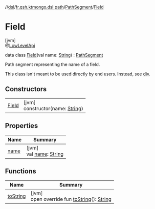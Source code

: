 //[dsl](../../../../index.md)/[fr.qsh.ktmongo.dsl.path](../../index.md)/[PathSegment](../index.md)/[Field](index.md)

# Field

[jvm]\
@[LowLevelApi](../../../fr.qsh.ktmongo.dsl/-low-level-api/index.md)

data class [Field](index.md)(val name: [String](https://kotlinlang.org/api/latest/jvm/stdlib/kotlin/-string/index.html)) : [PathSegment](../index.md)

Path segment representing the name of a field.

This class isn't meant to be used directly by end users. Instead, see [div](../../div.md).

## Constructors

|                    |                                                                                                              |
|--------------------|--------------------------------------------------------------------------------------------------------------|
| [Field](-field.md) | [jvm]<br>constructor(name: [String](https://kotlinlang.org/api/latest/jvm/stdlib/kotlin/-string/index.html)) |

## Properties

| Name            | Summary                                                                                                        |
|-----------------|----------------------------------------------------------------------------------------------------------------|
| [name](name.md) | [jvm]<br>val [name](name.md): [String](https://kotlinlang.org/api/latest/jvm/stdlib/kotlin/-string/index.html) |

## Functions

| Name                     | Summary                                                                                                                                 |
|--------------------------|-----------------------------------------------------------------------------------------------------------------------------------------|
| [toString](to-string.md) | [jvm]<br>open override fun [toString](to-string.md)(): [String](https://kotlinlang.org/api/latest/jvm/stdlib/kotlin/-string/index.html) |
